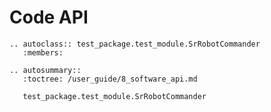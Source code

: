 # Code API

```eval_rst
.. autoclass:: test_package.test_module.SrRobotCommander
   :members:
```

```eval_rst
.. autosummary::
   :toctree: /user_guide/8_software_api.md
   
   test_package.test_module.SrRobotCommander
```
